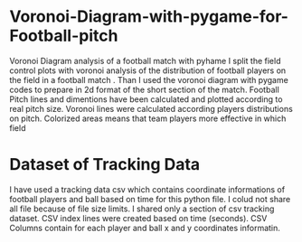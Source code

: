 # Voronoi-Diagram-with-pygame-for-Football-pitch
Voronoi Diagram analysis of a football match with pyhame
I split the field control plots with voronoi analysis of the distribution of football players on the field in a football match . 
Than I used the voronoi diagram with pygame codes to prepare in 2d format of the short section of the match.
Football Pitch lines and dimentions have been calculated and plotted according to real pitch size.
Voronoi  lines were calculated according players distributions on pitch.
Colorized areas means that team players more effective in which field

# Dataset of Tracking Data
I have used a tracking data csv which contains coordinate informations of football players and ball based on time for this python file.
I colud not share all file because of file size limits. I shared only a section of csv tracking dataset.
CSV index lines were created based on time (seconds). CSV Columns contain for each player and ball x and y coordinates informatin.
